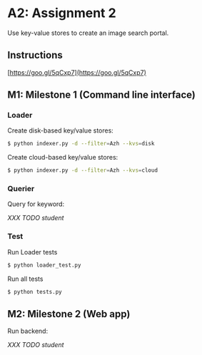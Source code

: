 # A2: Assignment 2
Use key-value stores to create an image search portal.


## Instructions

[https://goo.gl/5qCxp7](https://goo.gl/5qCxp7)

## M1: Milestone 1 (Command line interface)

### Loader
Create disk-based key/value stores:

```bash
$ python indexer.py -d --filter=Azh --kvs=disk
```


Create cloud-based key/value stores:

```bash
$ python indexer.py -d --filter=Azh --kvs=cloud
```


### Querier

Query for keyword:

*XXX TODO student*



### Test 

Run Loader tests
```bash
$ python loader_test.py
```


Run all tests
```bash
$ python tests.py
```


## M2: Milestone 2 (Web app)

Run backend:

*XXX TODO student*

